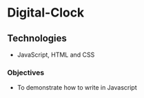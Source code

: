 # Digital-Clock
## Technologies
* JavaScript, HTML and CSS
### Objectives
* To demonstrate how to write in Javascript
